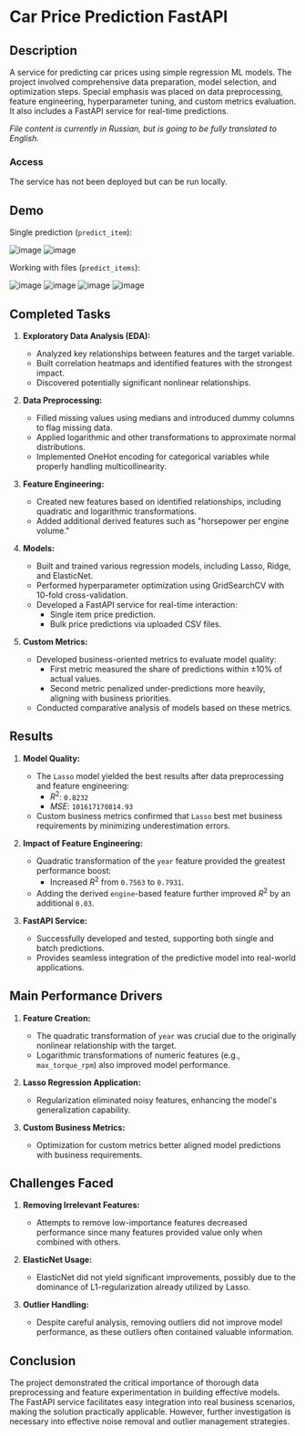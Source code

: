 # Car Price Prediction FastAPI

## Description

A service for predicting car prices using simple regression ML models. The project involved comprehensive data preparation, model selection, and optimization steps. Special emphasis was placed on data preprocessing, feature engineering, hyperparameter tuning, and custom metrics evaluation. It also includes a FastAPI service for real-time predictions.

*File content is currently in Russian, but is going to be fully translated to English.*

### Access

The service has not been deployed but can be run locally.

## Demo

Single prediction (`predict_item`):

![image](https://github.com/user-attachments/assets/77c5d02b-6576-43f4-9598-79a97f9136cd)
![image](https://github.com/user-attachments/assets/09c491a0-21b2-4d62-8df3-9d4b6b7db089)

Working with files (`predict_items`):

![image](https://github.com/user-attachments/assets/e9c570fd-d09c-4828-b274-1f2b812d3785)
![image](https://github.com/user-attachments/assets/6f64fde6-03a9-473f-8a42-58953fd80af0)
![image](https://github.com/user-attachments/assets/c8df9c99-48d6-47d6-958e-cd75a3b14fc4)
![image](https://github.com/user-attachments/assets/c6285115-78c6-4db7-9d8e-85714f42e74d)

## Completed Tasks

1. **Exploratory Data Analysis (EDA):**
   - Analyzed key relationships between features and the target variable.
   - Built correlation heatmaps and identified features with the strongest impact.
   - Discovered potentially significant nonlinear relationships.

2. **Data Preprocessing:**
   - Filled missing values using medians and introduced dummy columns to flag missing data.
   - Applied logarithmic and other transformations to approximate normal distributions.
   - Implemented OneHot encoding for categorical variables while properly handling multicollinearity.

3. **Feature Engineering:**
   - Created new features based on identified relationships, including quadratic and logarithmic transformations.
   - Added additional derived features such as "horsepower per engine volume."

4. **Models:**
   - Built and trained various regression models, including Lasso, Ridge, and ElasticNet.
   - Performed hyperparameter optimization using GridSearchCV with 10-fold cross-validation.
   - Developed a FastAPI service for real-time interaction:
     - Single item price prediction.
     - Bulk price predictions via uploaded CSV files.

5. **Custom Metrics:**
   - Developed business-oriented metrics to evaluate model quality:
     - First metric measured the share of predictions within ±10% of actual values.
     - Second metric penalized under-predictions more heavily, aligning with business priorities.
   - Conducted comparative analysis of models based on these metrics.

## Results

1. **Model Quality:**
   - The `Lasso` model yielded the best results after data preprocessing and feature engineering:
     - $R^2$: `0.8232`
     - $MSE$: `101617170814.93`
   - Custom business metrics confirmed that `Lasso` best met business requirements by minimizing underestimation errors.

2. **Impact of Feature Engineering:**
   - Quadratic transformation of the `year` feature provided the greatest performance boost:
     - Increased $R^2$ from `0.7563` to `0.7931`.
   - Adding the derived `engine`-based feature further improved $R^2$ by an additional `0.03`.

3. **FastAPI Service:**
   - Successfully developed and tested, supporting both single and batch predictions.
   - Provides seamless integration of the predictive model into real-world applications.

## Main Performance Drivers

1. **Feature Creation:**
   - The quadratic transformation of `year` was crucial due to the originally nonlinear relationship with the target.
   - Logarithmic transformations of numeric features (e.g., `max_torque_rpm`) also improved model performance.

2. **Lasso Regression Application:**
   - Regularization eliminated noisy features, enhancing the model's generalization capability.

3. **Custom Business Metrics:**
   - Optimization for custom metrics better aligned model predictions with business requirements.

## Challenges Faced

1. **Removing Irrelevant Features:**
   - Attempts to remove low-importance features decreased performance since many features provided value only when combined with others.

2. **ElasticNet Usage:**
   - ElasticNet did not yield significant improvements, possibly due to the dominance of L1-regularization already utilized by Lasso.

3. **Outlier Handling:**
   - Despite careful analysis, removing outliers did not improve model performance, as these outliers often contained valuable information.

## Conclusion

The project demonstrated the critical importance of thorough data preprocessing and feature experimentation in building effective models. The FastAPI service facilitates easy integration into real business scenarios, making the solution practically applicable. However, further investigation is necessary into effective noise removal and outlier management strategies.
